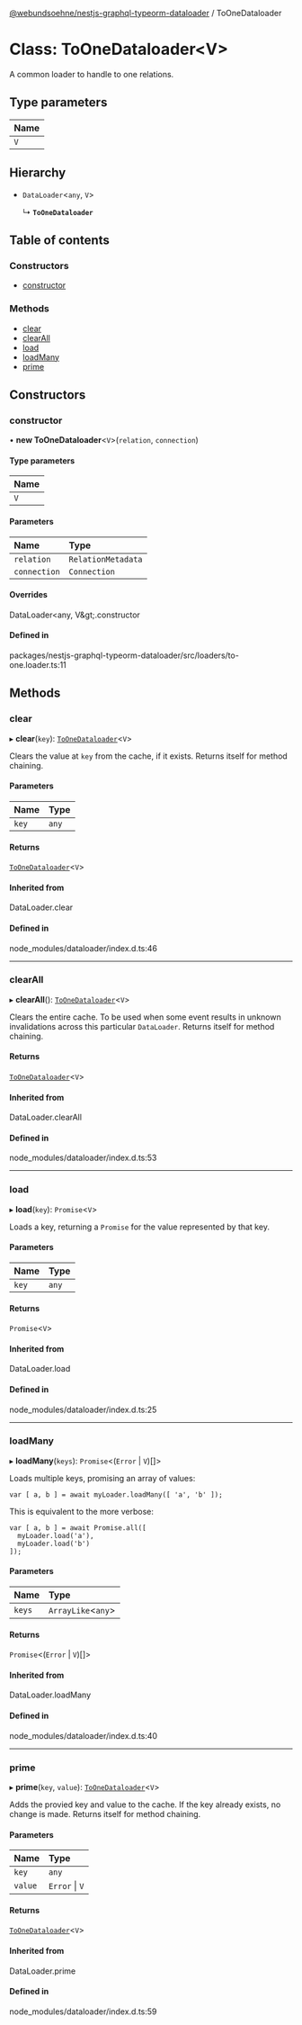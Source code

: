 [@webundsoehne/nestjs-graphql-typeorm-dataloader](../README.md) / ToOneDataloader

# Class: ToOneDataloader<V\>

A common loader to handle to one relations.

## Type parameters

| Name |
| :------ |
| `V` |

## Hierarchy

- `DataLoader`<`any`, `V`\>

  ↳ **`ToOneDataloader`**

## Table of contents

### Constructors

- [constructor](ToOneDataloader.md#constructor)

### Methods

- [clear](ToOneDataloader.md#clear)
- [clearAll](ToOneDataloader.md#clearall)
- [load](ToOneDataloader.md#load)
- [loadMany](ToOneDataloader.md#loadmany)
- [prime](ToOneDataloader.md#prime)

## Constructors

### constructor

• **new ToOneDataloader**<`V`\>(`relation`, `connection`)

#### Type parameters

| Name |
| :------ |
| `V` |

#### Parameters

| Name | Type |
| :------ | :------ |
| `relation` | `RelationMetadata` |
| `connection` | `Connection` |

#### Overrides

DataLoader&lt;any, V\&gt;.constructor

#### Defined in

packages/nestjs-graphql-typeorm-dataloader/src/loaders/to-one.loader.ts:11

## Methods

### clear

▸ **clear**(`key`): [`ToOneDataloader`](ToOneDataloader.md)<`V`\>

Clears the value at `key` from the cache, if it exists. Returns itself for
method chaining.

#### Parameters

| Name | Type |
| :------ | :------ |
| `key` | `any` |

#### Returns

[`ToOneDataloader`](ToOneDataloader.md)<`V`\>

#### Inherited from

DataLoader.clear

#### Defined in

node_modules/dataloader/index.d.ts:46

___

### clearAll

▸ **clearAll**(): [`ToOneDataloader`](ToOneDataloader.md)<`V`\>

Clears the entire cache. To be used when some event results in unknown
invalidations across this particular `DataLoader`. Returns itself for
method chaining.

#### Returns

[`ToOneDataloader`](ToOneDataloader.md)<`V`\>

#### Inherited from

DataLoader.clearAll

#### Defined in

node_modules/dataloader/index.d.ts:53

___

### load

▸ **load**(`key`): `Promise`<`V`\>

Loads a key, returning a `Promise` for the value represented by that key.

#### Parameters

| Name | Type |
| :------ | :------ |
| `key` | `any` |

#### Returns

`Promise`<`V`\>

#### Inherited from

DataLoader.load

#### Defined in

node_modules/dataloader/index.d.ts:25

___

### loadMany

▸ **loadMany**(`keys`): `Promise`<(`Error` \| `V`)[]\>

Loads multiple keys, promising an array of values:

    var [ a, b ] = await myLoader.loadMany([ 'a', 'b' ]);

This is equivalent to the more verbose:

    var [ a, b ] = await Promise.all([
      myLoader.load('a'),
      myLoader.load('b')
    ]);

#### Parameters

| Name | Type |
| :------ | :------ |
| `keys` | `ArrayLike`<`any`\> |

#### Returns

`Promise`<(`Error` \| `V`)[]\>

#### Inherited from

DataLoader.loadMany

#### Defined in

node_modules/dataloader/index.d.ts:40

___

### prime

▸ **prime**(`key`, `value`): [`ToOneDataloader`](ToOneDataloader.md)<`V`\>

Adds the provied key and value to the cache. If the key already exists, no
change is made. Returns itself for method chaining.

#### Parameters

| Name | Type |
| :------ | :------ |
| `key` | `any` |
| `value` | `Error` \| `V` |

#### Returns

[`ToOneDataloader`](ToOneDataloader.md)<`V`\>

#### Inherited from

DataLoader.prime

#### Defined in

node_modules/dataloader/index.d.ts:59
